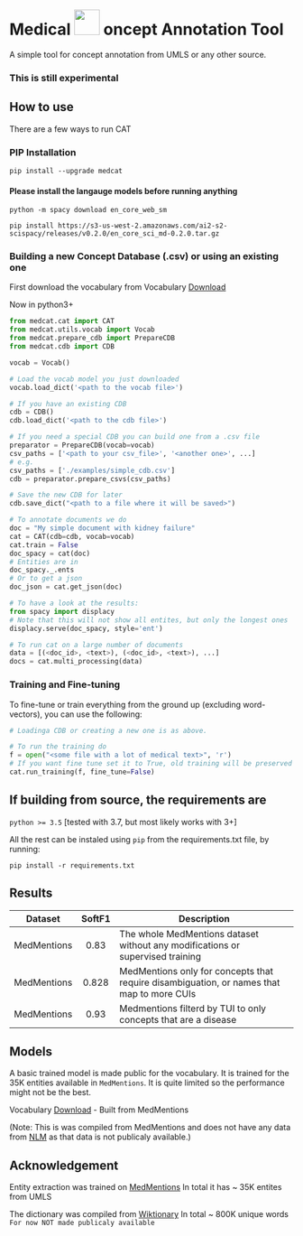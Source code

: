 # Medical  <img src="https://github.com/w-is-h/cat/blob/master/media/cat-logo.png" width=45> oncept Annotation Tool

A simple tool for concept annotation from UMLS or any other source.

### This is still experimental


## How to use
There are a few ways to run CAT

### PIP Installation
`pip install --upgrade medcat`

#### Please install the langauge models before running anything
`python -m spacy download en_core_web_sm`

`pip install https://s3-us-west-2.amazonaws.com/ai2-s2-scispacy/releases/v0.2.0/en_core_sci_md-0.2.0.tar.gz`


### Building a new Concept Database (.csv) or using an existing one
First download the vocabulary from Vocabulary [Download](https://s3-eu-west-1.amazonaws.com/zkcl/med_ann_norm_dict.dat)

Now in python3+ 
```python
from medcat.cat import CAT
from medcat.utils.vocab import Vocab
from medcat.prepare_cdb import PrepareCDB
from medcat.cdb import CDB 

vocab = Vocab()

# Load the vocab model you just downloaded
vocab.load_dict('<path to the vocab file>')

# If you have an existing CDB
cdb = CDB()
cdb.load_dict('<path to the cdb file>') 

# If you need a special CDB you can build one from a .csv file
preparator = PrepareCDB(vocab=vocab)
csv_paths = ['<path to your csv_file>', '<another one>', ...] 
# e.g.
csv_paths = ['./examples/simple_cdb.csv']
cdb = preparator.prepare_csvs(csv_paths)

# Save the new CDB for later
cdb.save_dict("<path to a file where it will be saved>")

# To annotate documents we do
doc = "My simple document with kidney failure"
cat = CAT(cdb=cdb, vocab=vocab)
cat.train = False
doc_spacy = cat(doc)
# Entities are in
doc_spacy._.ents
# Or to get a json
doc_json = cat.get_json(doc)

# To have a look at the results:
from spacy import displacy
# Note that this will not show all entites, but only the longest ones
displacy.serve(doc_spacy, style='ent')

# To run cat on a large number of documents
data = [(<doc_id>, <text>), (<doc_id>, <text>), ...]
docs = cat.multi_processing(data)
```

### Training and Fine-tuning
To fine-tune or train everything from the ground up (excluding word-vectors), you can use the following:
```python
# Loadinga CDB or creating a new one is as above.

# To run the training do
f = open("<some file with a lot of medical text>", 'r')
# If you want fine tune set it to True, old training will be preserved
cat.run_training(f, fine_tune=False)
```


## If building from source, the requirements are
`python >= 3.5` [tested with 3.7, but most likely works with 3+]

All the rest can be instaled using `pip` from the requirements.txt file, by running:

`pip install -r requirements.txt`


## Results

| Dataset | SoftF1 | Description |
| --- | :---: | --- |
| MedMentions | 0.83 | The whole MedMentions dataset without any modifications or supervised training |
| MedMentions | 0.828 | MedMentions only for concepts that require disambiguation, or names that map to more CUIs |
| MedMentions | 0.93 | Medmentions filterd by TUI to only concepts that are a disease |


## Models
A basic trained model is made public for the vocabulary. It is trained for the 35K entities available in `MedMentions`. It is quite limited
so the performance might not be the best.

Vocabulary [Download](https://s3-eu-west-1.amazonaws.com/zkcl/med_ann_norm_dict.dat) - Built from MedMentions

(Note: This is was compiled from MedMentions and does not have any data from [NLM](https://www.nlm.nih.gov/research/umls/) as
that data is not publicaly available.)


## Acknowledgement
Entity extraction was trained on [MedMentions](https://github.com/chanzuckerberg/MedMentions) In total it has ~ 35K entites from UMLS

The dictionary was compiled from [Wiktionary](https://en.wiktionary.org/wiki/Wiktionary:Main_Page) In total ~ 800K unique words `For now NOT made publicaly available`
